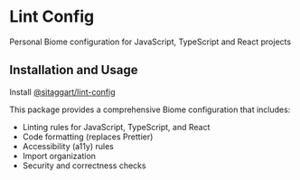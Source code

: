 # Lint Config

Personal Biome configuration for JavaScript, TypeScript and React projects

## Installation and Usage

Install [@sitaggart/lint-config](https://github.com/SiTaggart/lint-config/tree/main/packages/lint-config)

This package provides a comprehensive Biome configuration that includes:
- Linting rules for JavaScript, TypeScript, and React
- Code formatting (replaces Prettier)
- Accessibility (a11y) rules
- Import organization
- Security and correctness checks
